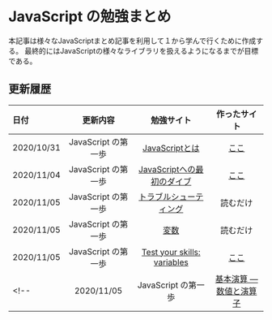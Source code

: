 # JavaScript の勉強まとめ
本記事は様々なJavaScriptまとめ記事を利用して１から学んで行くために作成する。
最終的にはJavaScriptの様々なライブラリを扱えるようになるまでが目標である。

## 更新履歴
| 日付 | 更新内容 | 勉強サイト | 作ったサイト |
| :-- | :-: | :-: | :-: |
| 2020/10/31 | JavaScript の第一歩 | [JavaScriptとは](https://developer.mozilla.org/ja/docs/Learn/JavaScript/First_steps/What_is_JavaScript) | [ここ](./0/index.html) |
| 2020/11/04 | JavaScript の第一歩 | [JavaScriptへの最初のダイブ](https://developer.mozilla.org/ja/docs/Learn/JavaScript/First_steps/A_first_splash) | [ここ](./1/index.html) |
| 2020/11/05 | JavaScript の第一歩 | [トラブルシューティング](https://developer.mozilla.org/ja/docs/Learn/JavaScript/First_steps/What_went_wrong) | 読むだけ |
| 2020/11/05 | JavaScript の第一歩 | [変数](https://developer.mozilla.org/ja/docs/Learn/JavaScript/First_steps/Variables) | 読むだけ |
| 2020/11/05 | JavaScript の第一歩 | [Test your skills: variables](https://wiki.developer.mozilla.org/ja/docs/Learn/JavaScript/First_steps/Test_your_skills:_variables) | [ここ](./2) |
<!-- | 2020/11/05 | JavaScript の第一歩 | [基本演算 — 数値と演算子](https://developer.mozilla.org/ja/docs/Learn/JavaScript/First_steps/Math) | [ここ]() |  --> 
